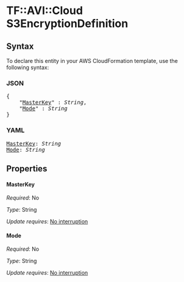 # TF::AVI::Cloud S3EncryptionDefinition

## Syntax

To declare this entity in your AWS CloudFormation template, use the following syntax:

### JSON

<pre>
{
    "<a href="#masterkey" title="MasterKey">MasterKey</a>" : <i>String</i>,
    "<a href="#mode" title="Mode">Mode</a>" : <i>String</i>
}
</pre>

### YAML

<pre>
<a href="#masterkey" title="MasterKey">MasterKey</a>: <i>String</i>
<a href="#mode" title="Mode">Mode</a>: <i>String</i>
</pre>

## Properties

#### MasterKey

_Required_: No

_Type_: String

_Update requires_: [No interruption](https://docs.aws.amazon.com/AWSCloudFormation/latest/UserGuide/using-cfn-updating-stacks-update-behaviors.html#update-no-interrupt)

#### Mode

_Required_: No

_Type_: String

_Update requires_: [No interruption](https://docs.aws.amazon.com/AWSCloudFormation/latest/UserGuide/using-cfn-updating-stacks-update-behaviors.html#update-no-interrupt)

